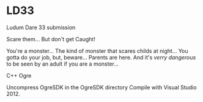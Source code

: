 # LD33
Ludum Dare 33 submission

Scare them... But don't get Caught!

You're a monster... The kind of monster that scares childs at night...
You gotta do your job, but, beware... Parents are here. And it's *verry dangerous* to be seen by an adult if you are a monster...


C++
Ogre

Uncompress OgreSDK in the OgreSDK directory
Compile with Visual Studio 2012.



